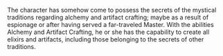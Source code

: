 The character has somehow come to possess the secrets of the mystical traditions regarding alchemy and artifact crafting; maybe as a result of espionage or after having served a far-traveled Master. With the abilities Alchemy and Artifact Crafting, he or she has the capability to create all elixirs and artifacts, including those belonging to the secrets of other traditions.
